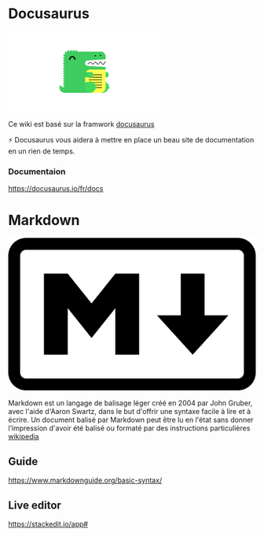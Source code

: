 # Docusaurus
![Logo](images/DocusaurusLogo.png)


Ce wiki est basé sur la framwork [docusaurus](https://docusaurus.io/fr/)

⚡️ Docusaurus vous aidera à mettre en place un beau site de documentation en un rien de temps.

### Documentaion 
 https://docusaurus.io/fr/docs


# Markdown
![Logo](images/Markdown-mark.svg.png)

Markdown est un langage de balisage léger créé en 2004 par John Gruber, avec l'aide d'Aaron Swartz, dans le but d'offrir une syntaxe facile à lire et à écrire. Un document balisé par Markdown peut être lu en l'état sans donner l’impression d'avoir été balisé ou formaté par des instructions particulières [wikipedia](https://fr.wikipedia.org/wiki/Markdown)

## Guide
https://www.markdownguide.org/basic-syntax/

## Live editor

https://stackedit.io/app#


